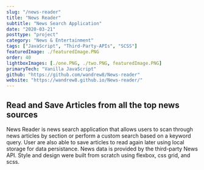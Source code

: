 ```yaml
---
slug: "/news-reader"
title: "News Reader"
subtitle: "News Search Application"
date: "2020-03-21"
posttype: "project"
category: "News & Entertainment"
tags: ["JavaScript", "Third-Party-APIs", "SCSS"]
featuredImage: ./featuredImage.PNG
order: 40
lightboxImages: [./one.PNG, ./two.PNG, featuredImage.PNG]
primaryTech: "Vanilla JavaScript"
github: "https://github.com/wandrew8/News-reader"
website: "https://wandrew8.github.io/News-reader/"
---
```


## Read and Save Articles from all the top news sources

News Reader is news search application that allows users to scan through news articles by section or perform a custom search based on a keyword query. User are also able to save articles to read again later using local storage for data persistance. News data is provided by the third-party News API. Style and design were built from scratch using flexbox, css grid, and scss.
